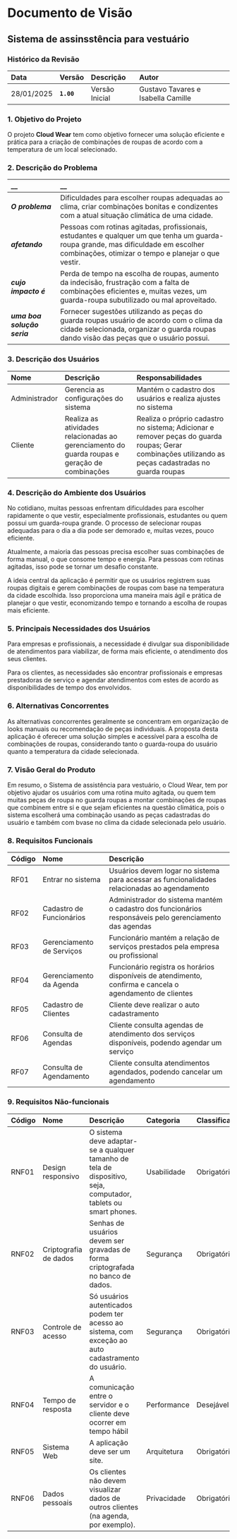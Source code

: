 # Documento de Visão

## Sistema de assinsstência para vestuário

### Histórico da Revisão 

|  Data  | Versão | Descrição | Autor |
|:-------|:-------|:----------|:------|
| 28/01/2025 |  **`1.00`** | Versão Inicial  | Gustavo Tavares e Isabella Camille |


### 1. Objetivo do Projeto 

O projeto **Cloud Wear** tem como objetivo fornecer uma solução eficiente e prática para a criação de combinações de roupas de acordo com a temperatura de um local selecionado.

### 2. Descrição do Problema 

|         __        | __   |
|:------------------|:-----|
| **_O problema_**    | Dificuldades para escolher roupas adequadas ao clima, criar combinações bonitas e condizentes com a atual situação climática de uma cidade. |
| **_afetando_**      | Pessoas com rotinas agitadas, profissionais, estudantes e qualquer um que tenha um guarda-roupa grande, mas dificuldade em escolher combinações, otimizar o tempo e planejar o que vestir. |
| **_cujo impacto é_**| Perda de tempo na escolha de roupas, aumento da indecisão, frustração com a falta de combinações eficientes e, muitas vezes, um guarda-roupa subutilizado ou mal aproveitado. |
| **_uma boa solução seria_** | Fornecer sugestões utilizando as peças do guarda roupas usuário de acordo com o clima da cidade selecionada, organizar o guarda roupas dando visão das peças que o usuário possui. |

### 3. Descrição dos Usuários

| Nome | Descrição | Responsabilidades |
|:---  |:--- |:--- |
| Administrador  | Gerencia as configurações do sistema | Mantém o cadastro dos usuários e realiza ajustes no sistema |
| Cliente | Realiza as atividades relacionadas ao gerenciamento do guarda roupas e geração de combinações | Realiza o próprio cadastro no sistema; Adicionar e remover peças do guarda roupas; Gerar combinações utilizando as peças cadastradas no guarda roupas|

### 4. Descrição do Ambiente dos Usuários

No cotidiano, muitas pessoas enfrentam dificuldades para escolher rapidamente o que vestir, especialmente profissionais, estudantes ou quem possui um guarda-roupa grande. O processo de selecionar roupas adequadas para o dia a dia pode ser demorado e, muitas vezes, pouco eficiente.

Atualmente, a maioria das pessoas precisa escolher suas combinações de forma manual, o que consome tempo e energia. Para pessoas com rotinas agitadas, isso pode se tornar um desafio constante.

A ideia central da aplicação é permitir que os usuários registrem suas roupas digitais e gerem combinações de roupas com base na temperatura da cidade escolhida. Isso proporciona uma maneira mais ágil e prática de planejar o que vestir, economizando tempo e tornando a escolha de roupas mais eficiente.

### 5. Principais Necessidades dos Usuários

Para empresas e profissionais, a necessidade é divulgar sua disponibilidade de atendimentos para viabilizar, de forma mais eficiente, o atendimento dos seus clientes.

Para os clientes, as necessidades são encontrar profissionais e empresas prestadoras de serviço e agendar atendimentos com estes de acordo as disponibilidades de tempo dos envolvidos.

### 6.	Alternativas Concorrentes

As alternativas concorrentes geralmente se concentram em organização de looks manuais ou recomendação de peças individuais. A proposta desta aplicação é oferecer uma solução simples e acessível para a escolha de combinações de roupas, considerando tanto o guarda-roupa do usuário quanto a temperatura da cidade selecionada.

### 7.	Visão Geral do Produto

Em resumo, o Sistema de assistência para vestuário, o Cloud Wear, tem por objetivo ajudar os usuários com uma rotina muito agitada, ou quem tem muitas peças de roupa no guarda roupas a montar combinações de roupas que combinem entre si e que sejam eficientes na questão climática, pois o sistema escolherá uma combinação usando as peças cadastradas do usuário e também com bvase no clima da cidade selecionada pelo usuário.

### 8. Requisitos Funcionais

| Código | Nome | Descrição |
|:---  |:--- |:--- |
| RF01 | Entrar no sistema | Usuários devem logar no sistema para acessar as funcionalidades relacionadas ao agendamento |
| RF02 | Cadastro de Funcionários | Administrador do sistema mantém o cadastro dos funcionários responsáveis pelo gerenciamento das agendas |
| RF03 | Gerenciamento de Serviços |  Funcionário mantém a relação de serviços prestados pela empresa ou profissional |
| RF04 | Gerenciamento da Agenda | Funcionário registra os horários disponíveis de atendimento, confirma e cancela o agendamento de clientes |
| RF05 | Cadastro de Clientes | Cliente deve realizar o auto cadastramento |
| RF06 | Consulta de Agendas | Cliente consulta agendas de atendimento dos serviços disponíveis, podendo agendar um serviço  |
| RF07 | Consulta de Agendamento | Cliente consulta atendimentos agendados, podendo cancelar um agendamento |


### 9. Requisitos Não-funcionais

 Código | Nome | Descrição | Categoria | Classificação
|:---  |:--- |:--- |:--- |:--- |
| RNF01 | Design responsivo | O sistema deve adaptar-se a qualquer tamanho de tela de dispositivo, seja, computador, tablets ou smart phones. | Usabilidade| Obrigatório |
| RNF02 | Criptografia de dados| Senhas de usuários devem ser gravadas de forma criptografada no banco de dados. | Segurança | Obrigatório |
| RNF03 | Controle de acesso | Só usuários autenticados podem ter acesso ao sistema, com exceção ao auto cadastramento do usuário. | Segurança | Obrigatório |
| RNF04 | Tempo de resposta |A comunicação entre o servidor e o cliente deve ocorrer em tempo hábil | Performance | Desejável |
| RNF05 | Sistema Web | A aplicação deve ser um site. | Arquitetura | Obrigatório |
| RNF06 | Dados pessoais | Os clientes não devem visualizar dados de outros clientes (na agenda, por exemplo). | Privacidade | Obrigatório |